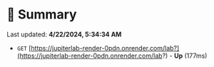# 📖 Summary
Last updated: **4/22/2024, 5:34:34 AM**

- `GET` [https://jupiterlab-render-0pdn.onrender.com/lab?](https://jupiterlab-render-0pdn.onrender.com/lab?) - **Up** (177ms)
